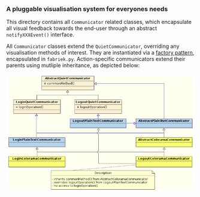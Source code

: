 ### A pluggable visualisation system for everyones needs

This directory contains all `Communicator` related classes, which encapsulate all visual feedback towards the end-user through an abstract `notifyXXXEvent()` interface.

All `Communicator` classes extend the `QuietCommunicator`, overriding any visualisation methods of interest. They are instantiated via a [factory pattern](https://en.wikipedia.org/wiki/Abstract_factory_pattern), encapsulated in `fabriek.py`. Action-specific communicators extend their parents using mutliple inheritance, as depicted below:

![cd_communicator](../doc/diagrams/cd_communicator.png)
